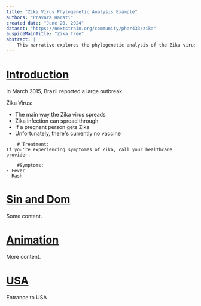```yaml
---
title: "Zika Virus Phylogenetic Analysis Example"
authors: "Pravara Harati"
created date: "June 20, 2024"
dataset: "https://nextstrain.org/community/phar433/zika"
auspiceMainTitle: "Zika Tree"
abstract: |
    This narrative explores the phylogenetic analysis of the Zika virus using Nextstrain. It includes slides on the tree, map views of the virus's evolution, and entropy analysis.
---
```


# [Introduction](https://nextstrain.org/community/phar433/zika)

In March 2015, Brazil reported a large outbreak.

Zika Virus:
- The main way the Zika virus spreads
- Zika infection can spread through
- If a pregnant person gets Zika
- Unfortunately, there's currently no vaccine

```auspiceMainDisplayMarkdown
    # Treatment:
If you're experiencing symptomes of Zika, call your healthcare provider.

    #Symptoms:
- Fever
- Rash

```


# [Sin and Dom](https://nextstrain.org/community/phar433/zika?f_country=Singapore,Dominican%20Republic)

Some content.

# [Animation](https://nextstrain.org/community/phar433/zika?animate=2012-04-02,2016-11-04,0,0,30000&d=map,entropy&f_country=Brazil,Dominican%20Republic,Singapore,Venezuela&p=full)

More content.

# [USA](https://nextstrain.org/community/phar433/zika?d=tree,map&f_country=USA,Dominican%20Republic&p=grid)

Entrance to USA
